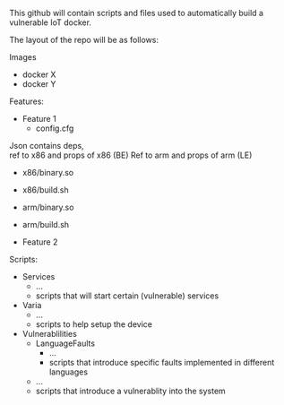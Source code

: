 This github will contain scripts and files used to automatically build a vulnerable IoT docker.

The layout of the repo will be as follows:

Images 

 - docker X 
 - docker Y 

Features: 

- Feature 1 
  - config.cfg 

Json contains deps,  
ref to x86 and props of x86 (BE) 
Ref to arm and props of arm (LE) 

   - x86/binary.so 
   - x86/build.sh 
  
   - arm/binary.so 
   - arm/build.sh 

 - Feature 2 
 
Scripts:
- Services
  - ...
  - scripts that will start certain (vulnerable) services
- Varia
  - ...
  - scripts to help setup the device
- Vulnerablilities
  - LanguageFaults
    - ...
    - scripts that introduce specific faults implemented in different languages
  - ...
  - scripts that introduce a vulnerablity into the system
		
